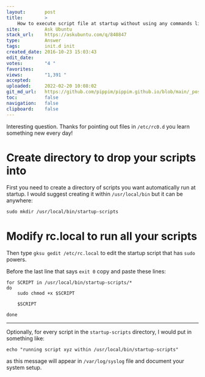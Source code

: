 ```yaml
---
layout:       post
title:        >
    How to execute script file at startup without using any commands like ln -s or any other to be executed at first?
site:         Ask Ubuntu
stack_url:    https://askubuntu.com/q/840847
type:         Answer
tags:         init.d init
created_date: 2016-10-23 15:03:43
edit_date:    
votes:        "4 "
favorites:    
views:        "1,391 "
accepted:     
uploaded:     2022-02-20 10:08:02
git_md_url:   https://github.com/pippim/pippim.github.io/blob/main/_posts/2016/2016-10-23-How-to-execute-script-file-at-startup-without-using-any-commands-like-ln--s-or-any-other-to-be-executed-at-first_.md
toc:          false
navigation:   false
clipboard:    false
---
```


Interesting question. Thanks for pointing out files in `/etc/rc0.d` you learn something new every day!

# Create directory to drop your scripts into

First you need to create a directory of scripts you want automatically run at startup. I would suggest creating it within `/usr/local/bin` but it can be anywhere:

``` 
sudo mkdir /usr/local/bin/startup-scripts
```

# Modify rc.local to run all your scripts

Then type `gksu gedit /etc/rc.local` to edit the startup script that has `sudo` powers.

Before the last line that says `exit 0` copy and paste these lines:

	for SCRIPT in /usr/local/bin/startup-scripts/*
	do
		sudo chmod +x $SCRIPT
``` 
    $SCRIPT
```
	done


----------


Optionally, for every script in the `startup-scripts` directory, I would put in something like:

``` 
echo "running script xyz within /usr/local/bin/startup-scripts"
```

as this message will appear in `/var/log/syslog` file and document your system setup.
